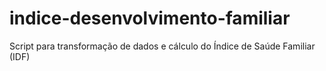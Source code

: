 # indice-desenvolvimento-familiar
Script para transformação de dados e cálculo do Índice de Saúde Familiar (IDF)

